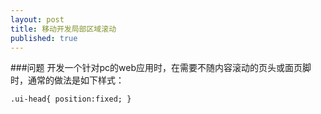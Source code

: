 ```yaml
---
layout: post
title: 移动开发局部区域滚动
published: true
---
```

###问题
开发一个针对pc的web应用时，在需要不随内容滚动的页头或面页脚时，通常的做法是如下样式：
```style
.ui-head{ position:fixed; }
```






















